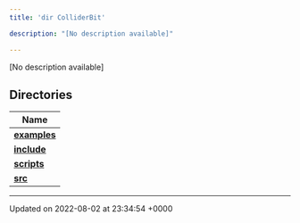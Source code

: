 ```yaml
---
title: 'dir ColliderBit'

description: "[No description available]"

---
```







[No description available]

## Directories

| Name           |
| -------------- |
| **[examples](/documentation/code/main/files/dir_5ec7ed99c429be57649080f5572cb885/#dir-examples)**  |
| **[include](/documentation/code/main/files/dir_86971f7a3e033a44fdd79643f3070191/#dir-include)**  |
| **[scripts](/documentation/code/main/files/dir_8d8d78fa40d3abc744d88b85d344fbd6/#dir-scripts)**  |
| **[src](/documentation/code/main/files/dir_ebc0d8ef92b132863f07a78e664e2ed5/#dir-src)**  |






-------------------------------

Updated on 2022-08-02 at 23:34:54 +0000
